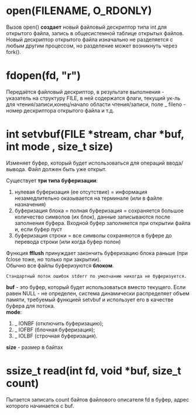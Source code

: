 # open(FILENAME, O_RDONLY)

Вызов open() **создает** новый файловый дескриптор типа int для открытого файла, запись в общесистемной таблице открытых файлов. 
Новый дескриптор открытого файла изначально не разделяется с любым другим процессом, но разделение может возникнуть через fork().

# fdopen(fd, "r")

Передаётся файловый дескриптор, в результате выполнения - указатель на структуру FILE, в ней содержатся флаги, текущий ук-ль для чтения/записи,конец/начало области чтения/записи, поле _ fileno - номер дескриптора открытого файла и т.д.  

# int setvbuf(FILE *stream, char *buf, int mode , size_t size)

Изменяет буфер, который будет использоваться для операций ввода/вывода. Файл должен быть уже открыт. 

Существует **три типа буферизации**: 
1. нулевая буферизация (ее отсутствие) = информация незамедлительно оказывается на терминале (или в файле назначения)
2. буферизация блока = полная буферизация = сохраняется большое количество символов (их блок), данные записываются после заполнения буфера. Входной буфер заполняется при открытии файла и, если буфер пуст  
3. буферизация строки = все символы сохраняются в буфере до перевода строки (или когда буфер полон)

Функция **fflush** принуждает закончить буферизацию блока раньше (при fclose тоже, но только при закрытии).  
Обычно все файлы буферизуются **блоком**. 

```
Стандартный поток ошибок stderr по умолчанию никогда не буферизуется. 
```
**buf** - это буфер, который будет использоваться вместо текущего. Если равен NULL - не определен,  система динамически распределяет объем памяти, требуемый функцией setvbuf и использует его в качестве буфера для потока.  
**mode**:
1. _ IONBF (отключить буферизацию); 
2. _ IOFBF (блочная буферизация); 
3. _ IOLBF (строчная буферизация).

**size** - размер в байтах  

# ssize_t read(int fd, void *buf, size_t count)

 Пытается записать count байтов файлового описателя fd в буфер, адрес которого начинается с buf. 
